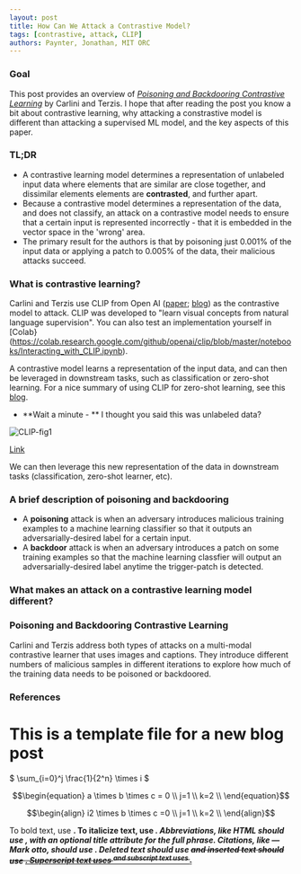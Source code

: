 ```yaml
---
layout: post
title: How Can We Attack a Contrastive Model?
tags: [contrastive, attack, CLIP]
authors: Paynter, Jonathan, MIT ORC
---
```


### Goal

This post provides an overview of [*Poisoning and Backdooring Contrastive Learning*](https://arxiv.org/abs/2106.09667) by Carlini and Terzis. I hope that after reading the post you know a bit about contrastive learning, why attacking a constrastive model is different than attacking a supervised ML model, and the key aspects of this paper.

### TL;DR

* A contrastive learning model determines a representation of unlabeled input data where elements that are similar are close together, and dissimilar elements elements are **contrasted**, and further apart. 
* Because a contrastive model determines a representation of the data, and does not classify, an attack on a contrastive model needs to ensure that a certain input is represented incorrectly - that it is embedded in the vector space in the 'wrong' area.
* The primary result for the authors is that by poisoning just 0.001% of the input data or applying a patch to 0.005% of the data, their malicious attacks succeed.

### What is contrastive learning?

Carlini and Terzis use CLIP from Open AI ([paper](https://arxiv.org/abs/2103.00020); [blog](https://openai.com/blog/clip/)) as the contrastive model to attack. CLIP was developed to "learn visual concepts from natural language supervision". You can also test an implementation yourself in [Colab}(https://colab.research.google.com/github/openai/clip/blob/master/notebooks/Interacting_with_CLIP.ipynb).

A contrastive model learns a representation of the input data, and can then be leveraged in downstream tasks, such as classification or zero-shot learning. For a nice summary of using CLIP for zero-shot learning, see this [blog](https://towardsdatascience.com/understanding-zero-shot-learning-making-ml-more-human-4653ac35ccab).  

* **Wait a minute - ** I thought you said this was unlabeled data?

![CLIP-fig1](/gh-pages/_includes/CLIP_fig1.PNG)

[Link](https://github.com/jpaynter/iclr-blog-track.github.io/blob/gh-pages/_includes/CLIP_fig1.PNG)

We can then leverage this new representation of the data in downstream tasks (classification, zero-shot learner, etc).

### A brief description of poisoning and backdooring

* A **poisoning** attack is when an adversary introduces malicious training examples to a machine learning classifier so that it outputs an adversarially-desired label for a certain input. 
* A **backdoor** attack is when an adversary introduces a patch on some training examples so that the machine learning classfier will output an adversarially-desired label anytime the trigger-patch is detected.

### What makes an attack on a contrastive learning model different?

### Poisoning and Backdooring Contrastive Learning

 Carlini and Terzis address both types of attacks on a multi-modal contrastive learner that uses images and captions. They introduce different numbers of malicious samples in different iterations to explore how much of the training data needs to be poisoned or backdoored. 
 
### References 

# This is a template file for a new blog post

$ \sum_{i=0}^j \frac{1}{2^n} \times i $

$$\begin{equation}
a \times b \times c = 0 \\
j=1 \\
k=2 \\
\end{equation}$$

$$\begin{align}
i2 \times b \times c =0 \\
j=1 \\
k=2 \\
\end{align}$$


To bold text, use <strong>.
To italicize text, use <em>.
Abbreviations, like HTML should use <abbr>, with an optional title attribute for the full phrase.
Citations, like — Mark otto, should use <cite>.
Deleted text should use <del> and inserted text should use <ins>.
Superscript text uses <sup> and subscript text uses <sub>.
